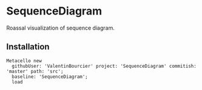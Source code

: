 # SequenceDiagram

Roassal visualization of sequence diagram.

## Installation

```st
Metacello new
  githubUser: 'ValentinBourcier' project: 'SequenceDiagram' commitish: 'master' path: 'src';
  baseline: 'SequenceDiagram';
  load
```
